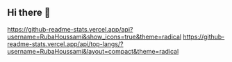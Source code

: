 ## Hi there 👋

<!--
**RubaHoussami/RubaHoussami** is a ✨ _special_ ✨ repository because its `README.md` (this file) appears on your GitHub profile.

Here are some ideas to get you started:

- 🔭 I’m currently working on ...
- 🌱 I’m currently learning ...
- 👯 I’m looking to collaborate on ...
- 🤔 I’m looking for help with ...
- 💬 Ask me about ...
- 📫 How to reach me: ...
- 😄 Pronouns: ...
- ⚡ Fun fact: ...
-->
https://github-readme-stats.vercel.app/api?username=RubaHoussami&show_icons=true&theme=radical
https://github-readme-stats.vercel.app/api/top-langs/?username=RubaHoussami&layout=compact&theme=radical
